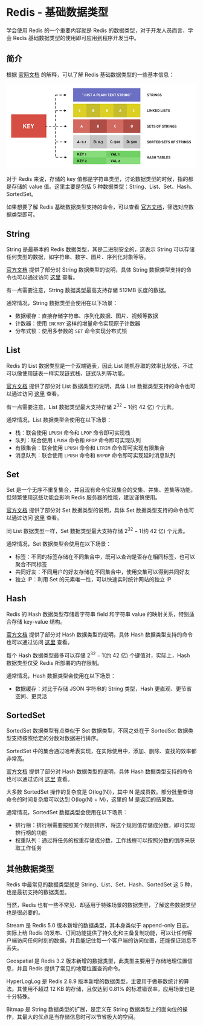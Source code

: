 # Redis - 基础数据类型


学会使用 Redis 的一个重要内容就是 Redis 的数据类型，对于开发人员而言，学会 Redis 基础数据类型的使用即可应用到程序开发当中。

<!--more-->

## 简介

根据 [官网文档](https://redis.io/topics/data-types) 的解释，可以了解 Redis 基础数据类型的一些基本信息：

![Redis 基础数据类型](assets/基础数据类型列表.png)

对于 Redis 来说，存储的 key 值都是字符串类型，讨论数据类型的时候，指的都是存储的 value 值。这里主要是包括 5 种数据类型：String、List、Set、Hash、SortedSet。

如果想要了解 Redis 基础数据类型支持的命令，可以查看 [官方文档](https://redis.io/commands)，筛选对应数据类型即可。

## String

String 是最基本的 Redis 数据类型，其是二进制安全的，这表示 String 可以存储任何类型的数据，如字符串、数字、图片、序列化对象等等。

[官方文档](https://redis.io/docs/data-types/strings/) 提供了部分对 String 数据类型的说明，具体 String 数据类型支持的命令也可以通过访问 [这里](https://redis.io/commands/?group=string) 查看。

有一点需要注意，String 数据类型最高支持存储 512MB 长度的数据。

通常情况，String 数据类型会使用在以下场景：

- 数据缓存：直接存储字符串、序列化数据、图片、视频等数据
- 计数器：使用 `INCRBY` 这样的增量命令实现原子计数器
- 分布式锁：使用多参数的 `SET` 命令实现分布式锁

## List

Redis 的 List 数据类型是一个双端链表，因此 List 随机存取的效率比较低，不过可以像使用链表一样实现链式栈、链式队列等功能。

[官方文档](https://redis.io/docs/data-types/lists/) 提供了部分对 List 数据类型的说明，具体 List 数据类型支持的命令也可以通过访问 [这里](https://redis.io/commands/?group=list) 查看。

有一点需要注意，List 数据类型最大支持存储 $2^{32} - 1$(约 42 亿) 个元素。

通常情况，List 数据类型会使用在以下场景：

- 栈：联合使用 `LPUSH` 命令和 `LPOP` 命令即可实现栈
- 队列：联合使用 `LPUSH` 命令和 `RPOP` 命令即可实现队列
- 有限集合：联合使用 `LPUSH` 命令和 `LTRIM` 命令即可实现有限集合
- 消息队列：联合使用 `LPUSH` 命令和 `BRPOP` 命令即可实现延时消息队列

## Set

Set 是一个无序不重复集合，并且现有命令实现集合的交集、并集、差集等功能，但频繁使用这些功能会影响 Redis 服务器的性能，建议谨慎使用。

[官方文档](https://redis.io/docs/data-types/sets/) 提供了部分对 Set 数据类型的说明，具体 Set 数据类型支持的命令也可以通过访问 [这里](https://redis.io/commands/?group=set) 查看。

同 List 数据类型一样，Set 数据类型最大支持存储 $2^{32} - 1$(约 42 亿) 个元素。

通常情况，Set 数据类型会使用在以下场景：

- 标签：不同的标签存储在不同集合中，既可以查询是否存在相同标签，也可以聚合不同标签
- 共同好友：不同用户的好友存储在不同集合中，使用交集可以得到共同好友
- 独立 IP：利用 Set 的元素唯一性，可以快速实时统计网站的独立 IP

## Hash

Redis 的 Hash 数据类型存储着字符串 field 和字符串 value 的映射关系，特别适合存储 key-value 结构。

[官方文档](https://redis.io/docs/data-types/hashes/) 提供了部分对 Hash 数据类型的说明，具体 Hash 数据类型支持的命令也可以通过访问 [这里](https://redis.io/commands/?group=hash) 查看。

每个 Hash 数据类型最多可以存储 $2^{32} - 1$(约 42 亿) 个键值对，实际上，Hash 数据类型仅受 Redis 所部署的内存限制。

通常情况，Hash 数据类型会使用在以下场景：

- 数据缓存：对比于存储 JSON 字符串的 String 类型，Hash 更直观、更节省空间、更灵活

## SortedSet

SortedSet 数据类型有点类似于 Set 数据类型，不同之处在于 SortedSet 数据类型支持按照给定的分数对数据进行排序。

SortedSet 中的集合通过哈希表实现，在实际使用中，添加、删除、查找的效率都非常高。

[官方文档](https://redis.io/docs/data-types/sorted-sets/) 提供了部分对 Hash 数据类型的说明，具体 Hash 数据类型支持的命令也可以通过访问 [这里](https://redis.io/commands/?group=sorted-set) 查看。

大多数 SortedSet 操作的复杂度是 O(log(N))，其中 N 是成员数。部分批量查询命令的时间复杂度可以达到 O(log(N) + M)，这里的 M 是返回的结果数。

通常情况，SortedSet 数据类型会使用在以下场景：

- 排行榜：排行榜需要按照某个规则排序，将这个规则值存储成分数，即可实现排行榜的功能
- 权重队列：通过将任务的权重存储成分数，工作线程可以按照分数的倒序来获取工作任务

## 其他数据类型

Redis 中最常见的数据类型就是 String、List、Set、Hash、SortedSet 这 5 种，也是最初支持的数据类型。

当然，Redis 也有一些不常见、却适用于特殊场景的数据类型，了解这些数据类型也是很必要的。

Stream 是 Redis 5.0 版本新增的数据类型，其本身类似于 append-only 日志。实际上给 Redis 的发布、订阅功能提供了持久化和主备复制功能，可以让任何客户端访问任何时刻的数据，并且能记住每一个客户端的访问位置，还能保证消息不丢失。

Geospatial 是 Redis 3.2 版本新增的数据类型，此类型主要用于存储地理位置信息，并且 Redis 提供了常见的地理位置查询命令。

HyperLogLog 是 Redis 2.8.9 版本新增的数据类型，主要用于做基数统计的算法。其使用不超过 12 KB 的存储，且仅达到 0.81% 的标准错误率，应用场景也是十分特殊。

Bitmap 是 String 数据类型的扩展，是定义在 String 数据类型上的面向位的操作，其最大的优点是当存储信息时可以节省极大的空间。

